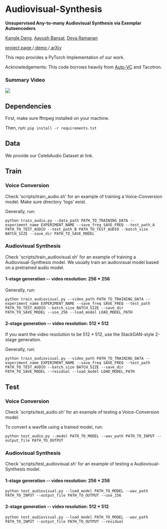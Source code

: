 # Audiovisual-Synthesis
<b>Unsupervised Any-to-many Audiovisual Synthesis via Exemplar Autoencoders</b>

<a href="https://dunbar12138.github.io/">Kangle Deng</a>, <a href="http://www.cs.cmu.edu/~aayushb/">Aayush Bansal</a>, <a href="http://www.cs.cmu.edu/~deva/">Deva Ramanan</a>

<a href="https://dunbar12138.github.io/projectpage/Audiovisual/index.html"> project page </a>/<a href='http://scs00197.sp.cs.cmu.edu/'> demo </a>/<a href="https://arxiv.org/abs/2001.04463"> arXiv </a>

This repo provides a PyTorch Implementation of our work.

Acknowledgements: This code borrows heavily from <a href='https://github.com/auspicious3000/autovc'>Auto-VC</a> and Tacotron.

### Summary Video

[![](http://img.youtube.com/vi/7BO0-Q3TLfI/0.jpg)](http://www.youtube.com/watch?v=7BO0-Q3TLfI "")


## Dependencies

First, make sure ffmpeg installed on your machine.

Then, run: `pip install -r requirements.txt`

## Data

We provide our CelebAudio Dataset at <a>link</a>.

## Train

### Voice Conversion

Check 'scripts/train_audio.sh' for an example of training a Voice-Conversion model. Make sure directory 'logs' exist.

Generally, run:
```
python train_audio.py --data_path PATH_TO_TRAINING_DATA --experiment_name EXPERIMENT_NAME --save_freq SAVE_FREQ --test_path_A PATH_TO_TEST_AUDIO --test_path_B PATH_TO_TEST_AUDIO --batch_size BATCH_SIZE --save_dir PATH_TO_SAVE_MODEL
```

### Audiovisual Synthesis

Check 'scripts/train_audiovisual.sh' for an example of training a Audiovisual-Synthesis model. We usually train an audiovisual model based on a pretrained audio model.

#### 1-stage generation -- video resolution: 256 * 256

Generally, run:
```
python train_audiovisual.py --video_path PATH_TO_TRAINING_DATA --experiment_name EXPERIMENT_NAME --save_freq SAVE_FREQ --test_path PATH_TO_TEST_AUDIO --batch_size BATCH_SIZE --save_dir PATH_TO_SAVE_MODEL --use_256 --load_model LOAD_MODEL_PATH
```

#### 2-stage generation -- video resolution: 512 * 512

If you want the video resolution to be 512 * 512, use the StackGAN-style 2-stage generation.

Generally, run:
```
python train_audiovisual.py --video_path PATH_TO_TRAINING_DATA --experiment_name EXPERIMENT_NAME --save_freq SAVE_FREQ --test_path PATH_TO_TEST_AUDIO --batch_size BATCH_SIZE --save_dir PATH_TO_SAVE_MODEL --residual --load_model LOAD_MODEL_PATH
```



## Test

### Voice Conversion

Check 'scripts/test_audio.sh' for an example of testing a Voice-Conversion model.

To convert a wavfile using a trained model, run:
```
python test_audio.py --model PATH_TO_MODEL --wav_path PATH_TO_INPUT --output_file PATH_TO_OUTPUT
```

### Audiovisual Synthesis

Check 'scripts/test_audiovisual.sh' for an example of testing a Audiovisual-Synthesis model.

#### 1-stage generation -- video resolution: 256 * 256
```
python test_audiovisual.py --load_model PATH_TO_MODEL --wav_path PATH_TO_INPUT --output_file PATH_TO_OUTPUT --use_256 
```

#### 2-stage generation -- video resolution: 512 * 512
```
python test_audiovisual.py --load_model PATH_TO_MODEL --wav_path PATH_TO_INPUT --output_file PATH_TO_OUTPUT --residual
```
